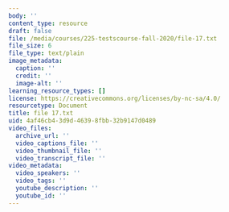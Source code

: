 ```yaml
---
body: ''
content_type: resource
draft: false
file: /media/courses/225-testscourse-fall-2020/file-17.txt
file_size: 6
file_type: text/plain
image_metadata:
  caption: ''
  credit: ''
  image-alt: ''
learning_resource_types: []
license: https://creativecommons.org/licenses/by-nc-sa/4.0/
resourcetype: Document
title: file 17.txt
uid: 4af46cb4-3d9d-4639-8fbb-32b9147d0489
video_files:
  archive_url: ''
  video_captions_file: ''
  video_thumbnail_file: ''
  video_transcript_file: ''
video_metadata:
  video_speakers: ''
  video_tags: ''
  youtube_description: ''
  youtube_id: ''
---
```

